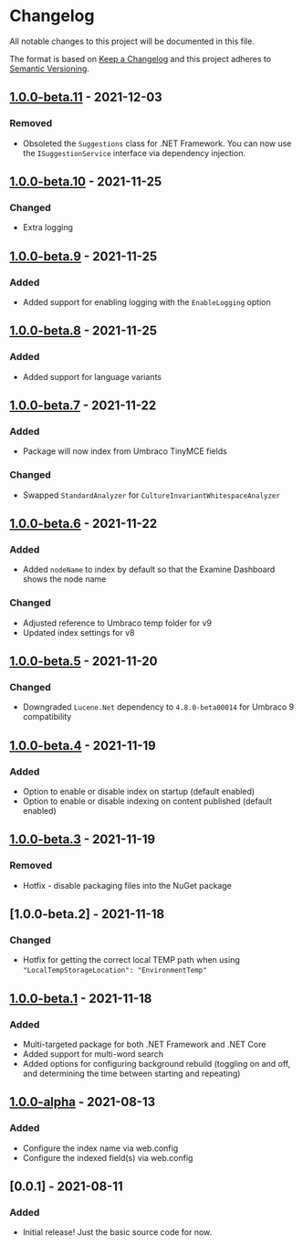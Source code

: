 # Changelog

All notable changes to this project will be documented in this file.

The format is based on [Keep a Changelog](https://keepachangelog.com/) and this project adheres to [Semantic Versioning](https://semver.org/).

## [1.0.0-beta.11] - 2021-12-03
### Removed
- Obsoleted the `Suggestions` class for .NET Framework. You can now use the `ISuggestionService` interface via dependency injection.

## [1.0.0-beta.10] - 2021-11-25
### Changed
- Extra logging

## [1.0.0-beta.9] - 2021-11-25
### Added
- Added support for enabling logging with the `EnableLogging` option

## [1.0.0-beta.8] - 2021-11-25
### Added
- Added support for language variants

## [1.0.0-beta.7] - 2021-11-22
### Added
- Package will now index from Umbraco TinyMCE fields

### Changed
- Swapped `StandardAnalyzer` for `CultureInvariantWhitespaceAnalyzer`

## [1.0.0-beta.6] - 2021-11-22
### Added
- Added `nodeName` to index by default so that the Examine Dashboard shows the node name

### Changed
- Adjusted reference to Umbraco temp folder for v9
- Updated index settings for v8

## [1.0.0-beta.5] - 2021-11-20
### Changed
- Downgraded `Lucene.Net` dependency to `4.8.0-beta00014` for Umbraco 9 compatibility

## [1.0.0-beta.4] - 2021-11-19
### Added
- Option to enable or disable index on startup (default enabled)
- Option to enable or disable indexing on content published (default enabled)

## [1.0.0-beta.3] - 2021-11-19
### Removed
- Hotfix - disable packaging files into the NuGet package

## [1.0.0-beta.2] - 2021-11-18
### Changed
- Hotfix for getting the correct local TEMP path when using `"LocalTempStorageLocation": "EnvironmentTemp"`

## [1.0.0-beta.1] - 2021-11-18
### Added
- Multi-targeted package for both .NET Framework and .NET Core
- Added support for multi-word search
- Added options for configuring background rebuild (toggling on and off, and determining the time between starting and repeating)

## [1.0.0-alpha] - 2021-08-13
### Added
- Configure the index name via web.config
- Configure the indexed field(s) via web.config

## [0.0.1] - 2021-08-11
### Added
- Initial release! Just the basic source code for now.

[1.0.0-beta.11]: https://github.com/rickbutterfield/Our.Umbraco.SearchSpellCheck/releases/tag/release-1.0.0-beta.11
[1.0.0-beta.10]: https://github.com/rickbutterfield/Our.Umbraco.SearchSpellCheck/releases/tag/release-1.0.0-beta.10
[1.0.0-beta.9]: https://github.com/rickbutterfield/Our.Umbraco.SearchSpellCheck/releases/tag/release-1.0.0-beta.9
[1.0.0-beta.8]: https://github.com/rickbutterfield/Our.Umbraco.SearchSpellCheck/releases/tag/release-1.0.0-beta.8
[1.0.0-beta.7]: https://github.com/rickbutterfield/Our.Umbraco.SearchSpellCheck/releases/tag/release-1.0.0-beta.7
[1.0.0-beta.6]: https://github.com/rickbutterfield/Our.Umbraco.SearchSpellCheck/releases/tag/release-1.0.0-beta.6
[1.0.0-beta.5]: https://github.com/rickbutterfield/Our.Umbraco.SearchSpellCheck/releases/tag/release-1.0.0-beta.5
[1.0.0-beta.4]: https://github.com/rickbutterfield/Our.Umbraco.SearchSpellCheck/releases/tag/release-1.0.0-beta.4
[1.0.0-beta.3]: https://github.com/rickbutterfield/Our.Umbraco.SearchSpellCheck/releases/tag/release-1.0.0-beta.3
[1.0.0-beta.1]: https://github.com/rickbutterfield/Our.Umbraco.SearchSpellCheck/releases/tag/release-1.0.0-beta.1
[1.0.0-alpha.2]: https://github.com/rickbutterfield/Our.Umbraco.SearchSpellCheck/releases/tag/release-1.0.0-alpha.2
[1.0.0-alpha]: https://github.com/rickbutterfield/Our.Umbraco.SearchSpellCheck/releases/tag/release-1.0.0-alpha

